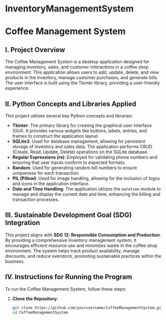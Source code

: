 # InventoryManagementSystem

# Coffee Management System

## I. Project Overview
The Coffee Management System is a desktop application designed for managing inventory, sales, and customer interactions in a coffee shop environment. This application allows users to add, update, delete, and view products in the inventory, manage customer purchases, and generate bills. The user interface is built using the Tkinter library, providing a user-friendly experience.

## II. Python Concepts and Libraries Applied
This project utilizes several key Python concepts and libraries:
- **Tkinter**: The primary library for creating the graphical user interface (GUI). It provides various widgets like buttons, labels, entries, and frames to construct the application layout.
- **SQLite3**: Used for database management, allowing for persistent storage of inventory and sales data. The application performs CRUD (Create, Read, Update, Delete) operations on the SQLite database.
- **Regular Expressions (re)**: Employed for validating phone numbers and ensuring that user inputs conform to expected formats.
- **Random**: Used for generating random bill numbers to ensure uniqueness for each transaction.
- **PIL (Pillow)**: Used for image handling, allowing for the inclusion of logos and icons in the application interface.
- **Date and Time Handling**: The application utilizes the `datetime` module to manage and display the current date and time, enhancing the billing and transaction processes.

## III. Sustainable Development Goal (SDG) Integration
This project aligns with **SDG 12: Responsible Consumption and Production**. By providing a comprehensive inventory management system, it encourages efficient resource use and minimizes waste in the coffee shop environment. The system helps track product availability, manage discounts, and reduce overstock, promoting sustainable practices within the business.

## IV. Instructions for Running the Program
To run the Coffee Management System, follow these steps:

1. **Clone the Repository**:
   ```bash
   git clone https://github.com/yourusername/CoffeeManagementSystem.git
   cd CoffeeManagementSystem
